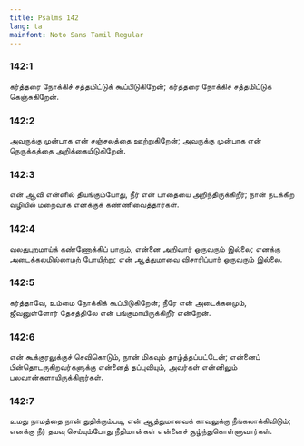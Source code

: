 ```yaml
---
title: Psalms 142
lang: ta
mainfont: Noto Sans Tamil Regular
---
```


###  142:1

கர்த்தரை நோக்கிச் சத்தமிட்டுக் கூப்பிடுகிறேன்; கர்த்தரை நோக்கிச் சத்தமிட்டுக் கெஞ்சுகிறேன்.

###  142:2

அவருக்கு முன்பாக என் சஞ்சலத்தை ஊற்றுகிறேன்; அவருக்கு முன்பாக என் நெருக்கத்தை அறிக்கையிடுகிறேன்.

###  142:3

என் ஆவி என்னில் தியங்கும்போது, நீர் என் பாதையை அறிந்திருக்கிறீர்; நான் நடக்கிற வழியில் மறைவாக எனக்குக் கண்ணிவைத்தார்கள்.

###  142:4

வலதுபுறமாய்க் கண்ணோக்கிப் பாரும், என்னை அறிவார் ஒருவரும் இல்லை; எனக்கு அடைக்கலமில்லாமற் போயிற்று; என் ஆத்துமாவை விசாரிப்பார் ஒருவரும் இல்லை.

###  142:5

கர்த்தாவே, உம்மை நோக்கிக் கூப்பிடுகிறேன்; நீரே என் அடைக்கலமும், ஜீவனுள்ளோர் தேசத்திலே என் பங்குமாயிருக்கிறீர் என்றேன்.

###  142:6

என் கூக்குரலுக்குச் செவிகொடும், நான் மிகவும் தாழ்த்தப்பட்டேன்; என்னைப் பின்தொடருகிறவர்களுக்கு என்னைத் தப்புவியும், அவர்கள் என்னிலும் பலவான்களாயிருக்கிறார்கள்.

###  142:7

உமது நாமத்தை நான் துதிக்கும்படி, என் ஆத்துமாவைக் காவலுக்கு நீங்கலாக்கிவிடும்; எனக்கு நீர் தயவு செய்யும்போது நீதிமான்கள் என்னைச் சூழ்ந்துகொள்ளுவார்கள்.

